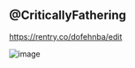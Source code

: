 ## @CriticallyFathering

https://rentry.co/dofehnba/edit










![image](https://github.com/user-attachments/assets/cf1b486b-eeff-4fef-ab9c-ea66a2207484)

